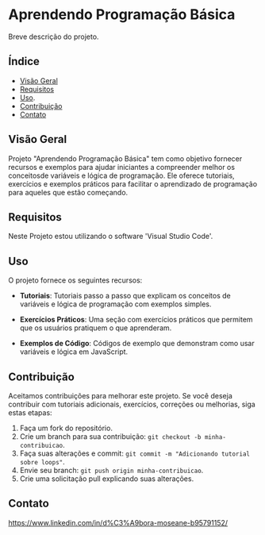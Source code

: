 # Aprendendo Programação Básica

Breve descrição do projeto.

## Índice

- [Visão Geral](#visão-geral)
- [Requisitos](#requisitos)
- [Uso](#uso).
- [Contribuição](#contribuição)
- [Contato](#contato)

## Visão Geral

 Projeto "Aprendendo Programação Básica" tem como objetivo fornecer recursos e exemplos para ajudar iniciantes a compreender melhor
 os conceitosde variáveis e lógica de programação. Ele oferece tutoriais, exercícios e exemplos práticos para facilitar o aprendizado de programação para aqueles que estão começando.


## Requisitos

Neste Projeto estou utilizando o software 'Visual Studio Code'.

## Uso

O projeto fornece os seguintes recursos:

- **Tutoriais**: Tutoriais passo a passo que explicam os conceitos de variáveis e lógica de programação com exemplos simples.

- **Exercícios Práticos**: Uma seção com exercícios práticos que permitem que os usuários pratiquem o que aprenderam.

- **Exemplos de Código**: Códigos de exemplo que demonstram como usar variáveis e lógica em JavaScript.


## Contribuição

Aceitamos contribuições para melhorar este projeto. Se você deseja contribuir com tutoriais adicionais, exercícios, correções ou melhorias, siga estas etapas:

1. Faça um fork do repositório.
2. Crie um branch para sua contribuição: `git checkout -b minha-contribuicao`.
3. Faça suas alterações e commit: `git commit -m "Adicionando tutorial sobre loops"`.
4. Envie seu branch: `git push origin minha-contribuicao`.
5. Crie uma solicitação pull explicando suas alterações.



## Contato
https://www.linkedin.com/in/d%C3%A9bora-moseane-b95791152/


